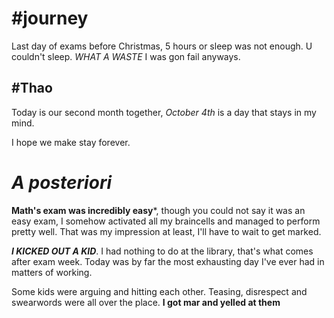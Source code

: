 
# #journey 

Last day of exams before Christmas, 5 hours or sleep was not enough. U couldn't sleep. *WHAT A WASTE* I was gon fail anyways.

## #Thao 

Today is our second month together, *October 4th* is a day that stays in my mind.

I hope we make stay forever.

# *A posteriori*

**Math's exam was incredibly easy***, though you could not say it was an easy exam, I somehow activated all my braincells and managed to perform pretty well. That was my impression at least, I'll have to wait to get marked.


__*I KICKED OUT A KID*__.   I had nothing to do at the library, that's what comes after exam week. Today was by far the most exhausting day I've ever had in matters of working.

Some kids were arguing and hitting each other. Teasing, disrespect and swearwords were all over the place. 
**I got mar and yelled at them** 